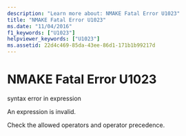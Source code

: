 ```yaml
---
description: "Learn more about: NMAKE Fatal Error U1023"
title: "NMAKE Fatal Error U1023"
ms.date: "11/04/2016"
f1_keywords: ["U1023"]
helpviewer_keywords: ["U1023"]
ms.assetid: 22d4c469-85da-43ee-86d1-171b1b99217d
---
```

# NMAKE Fatal Error U1023

syntax error in expression

An expression is invalid.

Check the allowed operators and operator precedence.
